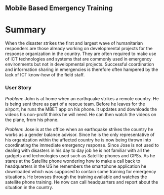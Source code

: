 Mobile Based Emergency Training
-------------------------------

Summary
=======
When the disaster strikes the first and largest wave of humanitarian responders are those already working on developmental projects for the response organization in the country. They are often required to make use of ICT technologies and systems that are commonly used in emergency environments but not in developmental projects. Successful coordination and information sharing in emergencies is therefore often hampered by the lack of ICT know-how of the field staff.

### User Story ###
_Problem_: John is at home when an earthquake strikes a remote country. He is being sent there as part of a rescue team. Before he leaves for the airport, he runs the MBET app on his phone. It updates and downloads the videos his non-profit thinks he will need.  He can then watch the videos on the plane, from his phone.

_Problem_: Jose is at the office when an earthquake strikes the country he works as a gender balance advisor. Since he is the only representative of his organization within the affected country he is now being thrown into coordinating the immediate emergency response. Since Jose is not used to dealing with disasters in his day to day job he is not familiar with all the gadgets and technologies used such as Satellite phones and GPSs. As he stares at the Satellite phone wondering how to make a call back to headquarters in the US he remembers the smartphone application he downloaded which was supposed to contain some training for emergency situations. He browses through the training available and watches the satellite phone training. He now can call headquarters and report about the situation in the country.
